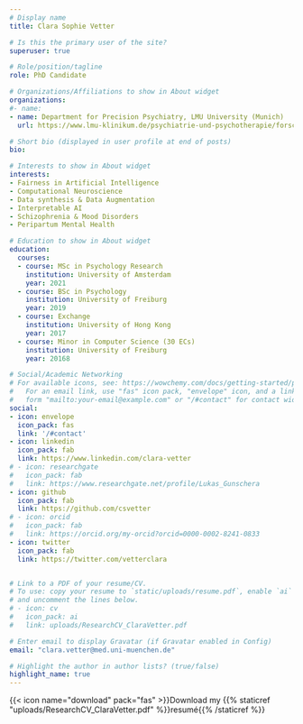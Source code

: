 ```yaml
---
# Display name
title: Clara Sophie Vetter

# Is this the primary user of the site?
superuser: true

# Role/position/tagline
role: PhD Candidate

# Organizations/Affiliations to show in About widget
organizations:
#- name: 
- name: Department for Precision Psychiatry, LMU University (Munich)
  url: https://www.lmu-klinikum.de/psychiatrie-und-psychotherapie/forschung-research/working-groups/precision-psychiatry/7ef67d79b4ad4804

# Short bio (displayed in user profile at end of posts)
bio: 

# Interests to show in About widget
interests:
- Fairness in Artificial Intelligence
- Computational Neuroscience
- Data synthesis & Data Augmentation
- Interpretable AI 
- Schizophrenia & Mood Disorders
- Peripartum Mental Health

# Education to show in About widget
education:
  courses:
  - course: MSc in Psychology Research
    institution: University of Amsterdam
    year: 2021
  - course: BSc in Psychology
    institution: University of Freiburg
    year: 2019
  - course: Exchange 
    institution: University of Hong Kong
    year: 2017
  - course: Minor in Computer Science (30 ECs)
    institution: University of Freiburg
    year: 20168

# Social/Academic Networking
# For available icons, see: https://wowchemy.com/docs/getting-started/page-builder/#icons
#   For an email link, use "fas" icon pack, "envelope" icon, and a link in the
#   form "mailto:your-email@example.com" or "/#contact" for contact widget.
social:
- icon: envelope
  icon_pack: fas
  link: '/#contact'
- icon: linkedin
  icon_pack: fab
  link: https://www.linkedin.com/clara-vetter
# - icon: researchgate
#   icon_pack: fab
#   link: https://www.researchgate.net/profile/Lukas_Gunschera
- icon: github
  icon_pack: fab
  link: https://github.com/csvetter
# - icon: orcid
#   icon_pack: fab
#   link: https://orcid.org/my-orcid?orcid=0000-0002-8241-0833
- icon: twitter
  icon_pack: fab
  link: https://twitter.com/vetterclara


# Link to a PDF of your resume/CV.
# To use: copy your resume to `static/uploads/resume.pdf`, enable `ai` icons in `params.toml`, 
# and uncomment the lines below.
# - icon: cv
#   icon_pack: ai
#   link: uploads/ResearchCV_ClaraVetter.pdf

# Enter email to display Gravatar (if Gravatar enabled in Config)
email: "clara.vetter@med.uni-muenchen.de"

# Highlight the author in author lists? (true/false)
highlight_name: true
---
```


{{< icon name="download" pack="fas" >}}Download my {{% staticref "uploads/ResearchCV_ClaraVetter.pdf" %}}resumé{{% /staticref %}}
